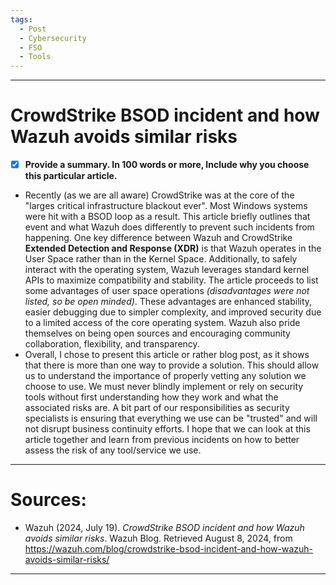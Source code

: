 ```yaml
---
tags:
  - Post
  - Cybersecurity
  - FSO
  - Tools
---
```

___
# CrowdStrike BSOD incident and how Wazuh avoids similar risks

- [x] **Provide a summary. In 100 words or more, Include why you choose this particular article.**
- Recently (as we are all aware) CrowdStrike was at the core of the "larges critical infrastructure blackout ever". Most Windows systems were hit with a BSOD loop as a result. This article briefly outlines that event and what Wazuh does differently to prevent such incidents from happening. One key difference between Wazuh and CrowdStrike **Extended Detection and Response (XDR)** is that Wazuh operates in the User Space rather than in the Kernel Space. Additionally, to safely interact with the operating system, Wazuh leverages standard kernel APIs to maximize compatibility and stability. The article proceeds to list some advantages of user space operations *(disadvantages were not listed, so be open minded)*. These advantages are enhanced stability, easier debugging due to simpler complexity, and improved security due to a limited access of the core operating system. Wazuh also pride themselves on being open sources and encouraging community collaboration, flexibility, and transparency.
- Overall, I chose to present this article or rather blog post, as it shows that there is more than one way to provide a solution. This should allow us to understand the importance of properly vetting any solution we choose to use. We must never blindly implement or rely on security tools without first understanding how they work and what the associated risks are. A bit part of our responsibilities as security specialists is ensuring that everything we use can be "trusted" and will not disrupt business continuity efforts. I hope that we can look at this article together and learn from previous incidents on how to better assess the risk of any tool/service we use.
___
# Sources:

- Wazuh (2024, July 19). _CrowdStrike BSOD incident and how Wazuh avoids similar risks_. Wazuh Blog. Retrieved August 8, 2024, from https://wazuh.com/blog/crowdstrike-bsod-incident-and-how-wazuh-avoids-similar-risks/
___